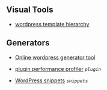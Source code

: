## Visual Tools
* [wordpress template hierarchy](https://wphierarchy.com/)

## Generators
* [Online wordpress generator tool](https://generatewp.com/)
* [plugin performance profiler](https://wordpress.org/plugins/p3-profiler/) *`plugin`*


* [WordPress snippets](http://wp-snippets.com/) *`snippets`*
